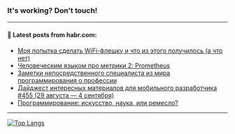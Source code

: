 ### It's working? Don't touch!

---
<!--
#### 🛠️ Technical stack:

![C++](https://img.shields.io/badge/C++-informational?logo=c%2B%2B&style=flat&logoColor=white&color=9C033A)
![Java](https://img.shields.io/badge/Java-informational?logo=java&style=flat&logoColor=white&color=007396)
![Kotlin](https://img.shields.io/badge/Kotlin-informational?logo=Kotlin&style=flat&logoColor=white&color=0095D5)
![JS](https://img.shields.io/badge/JS-informational?logo=javaScript&style=flat&logoColor=black&color=F7Df1E) <br>
![HTML5](https://img.shields.io/badge/HTML5-informational?logo=html5&style=flat&logoColor=white&color=E34F26)
![CSS3](https://img.shields.io/badge/CSS3-informational?logo=css3&style=flat&logoColor=white&color=157286)
![Sass](https://img.shields.io/badge/Saas-informational?logo=sass&style=flat&logoColor=white&color=hotpink)
![PHP](https://img.shields.io/badge/PHP-informational?logo=php&style=flat&logoColor=white&color=777BB4) <br>
![WebPAck](https://img.shields.io/badge/WebPack-informational?logo=webPack&style=flat&logoColor=white&color=FF6F00)
![Bootstrap](https://img.shields.io/badge/Bootstrap-informational?logo=Bootstrap&style=flat&logoColor=white&color=7952B3)
![MySQL](https://img.shields.io/badge/MySQL-informational?logo=MySQL&style=flat&logoColor=white&color=00f) <br>
![NodeJS](https://img.shields.io/badge/NodeJS-informational?logo=node.js&style=flat&logoColor=white&color=43853D)
![Spring](https://img.shields.io/badge/Spring-informational?logo=Spring&style=flat&logoColor=white&color=0A9EDC)
![Angular](https://img.shields.io/badge/Vue-informational?logo=vue.js&style=flat&logoColor=white&color=red)
![Git](https://img.shields.io/badge/Git-informational?logo=git&style=flat&logoColor=white&color=darkorange)

___
-->

#### 💬 Latest posts from habr.com:

<!-- BLOG-POST-LIST:START -->
- [Моя попытка сделать WiFi-флешку и что из этого получилось &lpar;а что нет&rpar;](https://habr.com/ru/post/685768/?utm_source=habrahabr&utm_medium=rss&utm_campaign=685768)
- [Человеческим языком про метрики 2: Prometheus](https://habr.com/ru/post/685636/?utm_source=habrahabr&utm_medium=rss&utm_campaign=685636)
- [Заметки непосредственного специалиста из мира программирования о профессии](https://habr.com/ru/post/686344/?utm_source=habrahabr&utm_medium=rss&utm_campaign=686344)
- [Дайджест интересных материалов для мобильного разработчика #455 &lpar;29 августа — 4 сентября&rpar;](https://habr.com/ru/post/686342/?utm_source=habrahabr&utm_medium=rss&utm_campaign=686342)
- [Программирование: искусство, наука, или ремесло?](https://habr.com/ru/post/686310/?utm_source=habrahabr&utm_medium=rss&utm_campaign=686310)
<!-- BLOG-POST-LIST:END -->

---

[![Top Langs](https://github-readme-stats.vercel.app/api/top-langs/?username=zloylis&layout=compact&hide_border=true&theme=dracula)](https://github.com/zloylis)
